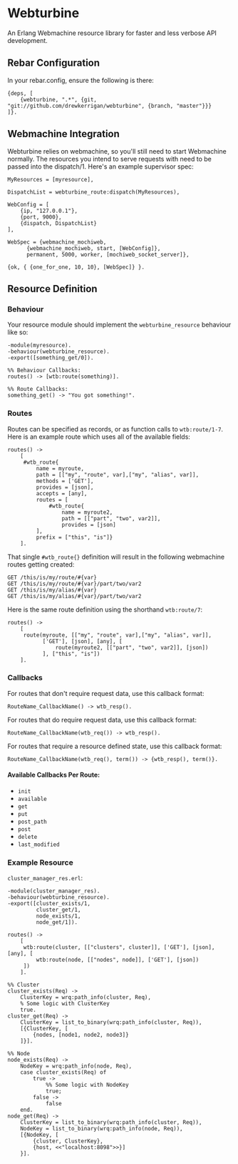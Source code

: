 # Webturbine

An Erlang Webmachine resource library for faster and less verbose API development.

## Rebar Configuration

In your rebar.config, ensure the following is there:

```
{deps, [
    {webturbine, ".*", {git, "git://github.com/drewkerrigan/webturbine", {branch, "master"}}}
]}.
```

## Webmachine Integration

Webturbine relies on webmachine, so you'll still need to start Webmachine normally. The resources you intend to serve requests with need to be passed into the dispatch/1. Here's an example supervisor spec:

```
MyResources = [myresource],

DispatchList = webturbine_route:dispatch(MyResources),

WebConfig = [
    {ip, "127.0.0.1"},
    {port, 9000},
    {dispatch, DispatchList}
],

WebSpec = {webmachine_mochiweb,
      {webmachine_mochiweb, start, [WebConfig]},
      permanent, 5000, worker, [mochiweb_socket_server]},
      
{ok, { {one_for_one, 10, 10}, [WebSpec]} }.
```

## Resource Definition

### Behaviour

Your resource module should implement the `webturbine_resource` behaviour like so:

```
-module(myresource).
-behaviour(webturbine_resource).
-export([something_get/0]).

%% Behaviour Callbacks:
routes() -> [wtb:route(something)].

%% Route Callbacks:
something_get() -> "You got something!".
```

### Routes

Routes can be specified as records, or as function calls to `wtb:route/1-7`. Here is an example route which uses all of the available fields:

```
routes() ->
    [
     #wtb_route{
         name = myroute,
         path = [["my", "route", var],["my", "alias", var]],
         methods = ['GET'],
         provides = [json],
         accepts = [any],
         routes = [
             #wtb_route{
                 name = myroute2,
                 path = [["part", "two", var2]],
                 provides = [json]
         ],
         prefix = ["this", "is"]}
    ].
```

That single `#wtb_route{}` definition will result in the following webmachine routes getting created:

```
GET /this/is/my/route/#{var}
GET /this/is/my/route/#{var}/part/two/var2
GET /this/is/my/alias/#{var}
GET /this/is/my/alias/#{var}/part/two/var2
```

Here is the same route definition using the shorthand `wtb:route/7`:

```
routes() ->
    [
     route(myroute, [["my", "route", var],["my", "alias", var]], 
           ['GET'], [json], [any], [
               route(myroute2, [["part", "two", var2]], [json])
           ], ["this", "is"])
    ].
```

### Callbacks

For routes that don't require request data, use this callback format:

```
RouteName_CallbackName() -> wtb_resp().
```

For routes that do require request data, use this callback format:

```
RouteName_CallbackName(wtb_req()) -> wtb_resp().
```

For routes that require a resource defined state, use this callback format:

```
RouteName_CallbackName(wtb_req(), term()) -> {wtb_resp(), term()}.
```

#### Available Callbacks Per Route:

* `init`
* `available`
* `get`
* `put`
* `post_path`
* `post`
* `delete`
* `last_modified`

### Example Resource

`cluster_manager_res.erl`:

```
-module(cluster_manager_res).
-behaviour(webturbine_resource).
-export([cluster_exists/1,
         cluster_get/1,
         node_exists/1,
         node_get/1]).

routes() -> 
    [
     wtb:route(cluster, [["clusters", cluster]], ['GET'], [json], [any], [
         wtb:route(node, [["nodes", node]], ['GET'], [json])
     ])
    ].

%% Cluster
cluster_exists(Req) -> 
    ClusterKey = wrq:path_info(cluster, Req),
    % Some logic with ClusterKey
    true.
cluster_get(Req) ->
    ClusterKey = list_to_binary(wrq:path_info(cluster, Req)),
    [{ClusterKey, [
        {nodes, [node1, node2, node3]}
    ]}].
    
%% Node
node_exists(Req) -> 
    NodeKey = wrq:path_info(node, Req),
    case cluster_exists(Req) of
        true ->
            %% Some logic with NodeKey
            true;
        false ->
            false
    end.
node_get(Req) ->
    ClusterKey = list_to_binary(wrq:path_info(cluster, Req)),
    NodeKey = list_to_binary(wrq:path_info(node, Req)),
    [{NodeKey, [
        {cluster, ClusterKey},
        {host, <<"localhost:8098">>}]
    }].
```
